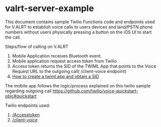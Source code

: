 # valrt-server-example
This document contains sample Twilio Functions code and endpoints used for V.ALRT to establish voice calls to users devices and land/PSTN phone numbers without users physically pressing a button on the iOS UI to start the call. 
  

Steps/flow of calling on V.ALRT 

1. Mobile Application receives Bluetooth event. 
2. Mobile application request access token from Twilio
3. Access token returns the SID of the TWIML App that points to the Voice Request URL to the outgoing call( /client-voice endpoint)
4. [How to create a twiml app and obtain a SID](https://support.twilio.com/hc/en-us/articles/223180928-How-Do-I-Create-a-TwiML-App-)

The mobile app follows the logic/process explained on this twilio sample regarding outgoing call
https://github.com/twilio/voice-quickstart-objc#quickstart

Twilio endpoints used:
1. [/Accesstoken](accessToken.js)
2. [/client-voice](client-voice.js)
